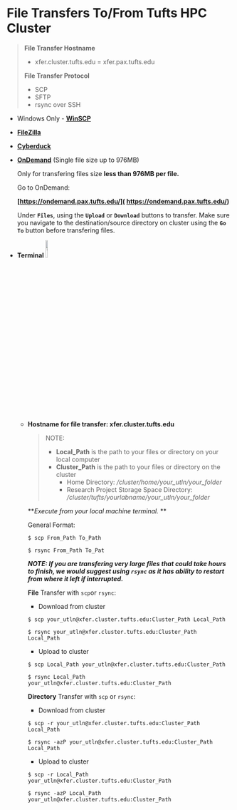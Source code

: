 # File Transfers To/From Tufts HPC Cluster

> **File Transfer Hostname**
>
> - xfer.cluster.tufts.edu = xfer.pax.tufts.edu
>
> **File Transfer Protocol**
>
> - SCP
> - SFTP
> - rsync over SSH

- Windows Only - **[WinSCP](https://winscp.net/eng/index.php)**

- **[FileZilla](https://filezilla-project.org/)**    

- **[Cyberduck](https://cyberduck.io/)**

- **[OnDemand](https://ondemand.pax.tufts.edu)** (Single file size up to 976MB)

  Only for transfering files size **less than 976MB per file.**

  Go to OnDemand:

  **[https://ondemand.pax.tufts.edu/]( https://ondemand.pax.tufts.edu/)** 

  Under **`Files`**, using the **`Upload`** or **`Download`** buttons to transfer. Make sure you navigate to the destination/source directory on cluster using the **`Go To`** button before transfering files.

  

- **Terminal**   <img src="https://agaric.coop/sites/default/files/2019-04/Terminalicon2.png" alt="Terminal" width=10%>

  - **Hostname for file transfer: xfer.cluster.tufts.edu**

    > NOTE:
    >
    > * __Local_Path__ is the path to your files or directory on your local computer
    > * __Cluster_Path__ is the path to your files or directory on the cluster
    >   * Home Directory: */cluster/home/your_utln/your_folder*
    >   * Research Project Storage Space Directory: */cluster/tufts/yourlabname/your_utln/your_folder*

    ***Execute from your local machine terminal.* **

    General Format:

    `$ scp From_Path To_Path`

    `$ rsync From_Path To_Pat`

    ***NOTE: If you are transfering very large files that could take hours to finish, we would suggest using `rsync` as it has ability to restart from where it left if interrupted.***

    **File** Transfer with `scp`or `rsync`:

    * Download from cluster

    `$ scp your_utln@xfer.cluster.tufts.edu:Cluster_Path Local_Path  `

    `$ rsync your_utln@xfer.cluster.tufts.edu:Cluster_Path Local_Path`

    * Upload to cluster

    `$ scp Local_Path your_utln@xfer.cluster.tufts.edu:Cluster_Path`

    `$ rsync Local_Path your_utln@xfer.cluster.tufts.edu:Cluster_Path`

    **Directory** Transfer with `scp` or `rsync`:

    * Download from cluster

    `$ scp -r your_utln@xfer.cluster.tufts.edu:Cluster_Path Local_Path  `

    `$ rsync -azP your_utln@xfer.cluster.tufts.edu:Cluster_Path Local_Path`

    * Upload to cluster

    `$ scp -r Local_Path your_utln@xfer.cluster.tufts.edu:Cluster_Path`

    `$ rsync -azP Local_Path your_utln@xfer.cluster.tufts.edu:Cluster_Path`

    
